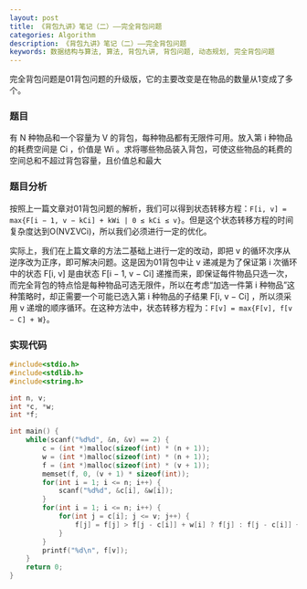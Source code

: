 ```yaml
---
layout: post
title: 《背包九讲》笔记（二）——完全背包问题
categories: Algorithm
description: 《背包九讲》笔记（二）——完全背包问题
keywords: 数据结构与算法, 算法, 背包九讲, 背包问题, 动态规划, 完全背包问题
---
```


完全背包问题是01背包问题的升级版，它的主要改变是在物品的数量从1变成了多个。

### 题目

有 N 种物品和一个容量为 V 的背包，每种物品都有无限件可用。放入第 i 种物品的耗费空间是 Ci ，价值是 Wi 。求将哪些物品装入背包，可使这些物品的耗费的空间总和不超过背包容量，且价值总和最大

### 题目分析

按照上一篇文章对01背包问题的解析，我们可以得到状态转移方程：`F[i, v] = max{F[i − 1, v − kCi] + kWi | 0 ≤ kCi ≤ v}`。但是这个状态转移方程的时间复杂度达到O(NVΣVCi)，所以我们必须进行一定的优化。

实际上，我们在上篇文章的方法二基础上进行一定的改动，即把 v 的循环次序从逆序改为正序，即可解决问题。这是因为01背包中让 v 递减是为了保证第 i 次循环中的状态 F[i, v] 是由状态 F[i − 1, v − Ci] 递推而来，即保证每件物品只选一次，而完全背包的特点恰是每种物品可选无限件，所以在考虑“加选一件第 i 种物品”这种策略时，却正需要一个可能已选入第 i 种物品的子结果 F[i, v − Ci] ，所以须采用 v 递增的顺序循环。在这种方法中，状态转移方程为：`F[v] = max{F[v], f[v − C] + W}`。

### 实现代码

```c
#include<stdio.h>
#include<stdlib.h>
#include<string.h>

int n, v;
int *c, *w;
int *f;

int main() {
    while(scanf("%d%d", &n, &v) == 2) {
        c = (int *)malloc(sizeof(int) * (n + 1));
        w = (int *)malloc(sizeof(int) * (n + 1));
        f = (int *)malloc(sizeof(int) * (v + 1));
        memset(f, 0, (v + 1) * sizeof(int));
        for(int i = 1; i <= n; i++) {
            scanf("%d%d", &c[i], &w[i]);
        }
        for(int i = 1; i <= n; i++) {
            for(int j = c[i]; j <= v; j++) {
                f[j] = f[j] > f[j - c[i]] + w[i] ? f[j] : f[j - c[i]] + w[i];
            }
        }
        printf("%d\n", f[v]);
    }
    return 0;
}
```